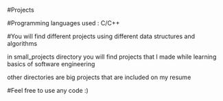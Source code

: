 #Projects

#Programming languages used : C/C++

#You will find different projects using different data structures and algorithms

in small_projects directory you will find projects that I made while learning basics of software engineering 

other directories are big projects that are included on my resume 

#Feel free to use any code :)
